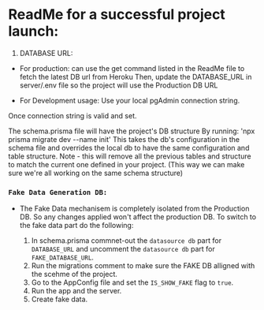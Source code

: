 # ReadMe for a successful project launch:

1. DATABASE URL:
 *  For production: can use the get command listed in the ReadMe file to fetch the latest DB url from Heroku
	Then, update the DATABASE_URL in server/.env file so the project will use the Production DB URL
	
* For Development usage: 
  Use your local pgAdmin connection string. 
  
Once connection string is valid and set. 

The schema.prisma file will have the project's DB structure
By running: 'npx prisma migrate dev --name init'
This takes the db's configuration in the schema file and overrides the local db to have the same configuration and table structure.
Note - this will remove all the previous tables and structure to match the current one defined in your project. 
(This way we can make sure we're all working on the same schema structure) 


### `Fake Data Generation DB:`   
* The Fake Data mechanisem is completely isolated from the Production DB.
So any changes applied won't affect the production DB.
To switch to the fake data part do the following:

  1. In schema.prisma commnet-out the `datasource db` part for `DATABASE_URL`
  and uncomment the `datasource db` part for `FAKE_DATABASE_URL`.
  2. Run the migrations comment to make sure the FAKE DB alligned with the scehme of the project.
  3. Go to the AppConfig file and set the `IS_SHOW_FAKE` flag to `true`.
  4. Run the app and the server.
  5. Create fake data. 
